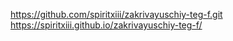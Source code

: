 https://github.com/spiritxiii/zakrivayuschiy-teg-f.git
https://spiritxiii.github.io/zakrivayuschiy-teg-f/